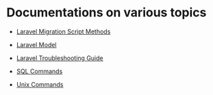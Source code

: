 # Documentations on various topics

* <a href="./topics/laravel-migration.md">Laravel Migration Script Methods</a>

* <a href="./topics/laravel-model.md">Laravel Model</a>

* <a href="./topics/troubleshoot-laravel.md">Laravel Troubleshooting Guide</a>

* <a href="./topics/sql.md">SQL Commands</a>

* <a href="./topics/unit-commands.md">Unix Commands</a>
